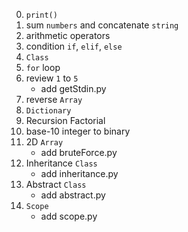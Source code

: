 0. `print()`
1. sum `numbers` and concatenate `string`
2. arithmetic operators
3. condition `if`, `elif`, `else`
4. `Class`
5. `for` loop
6. review `1` to `5`
    - add getStdin.py
7. reverse `Array`
8. `Dictionary`
9. Recursion Factorial
10. base-10 integer to binary
11. 2D `Array`
    - add bruteForce.py
12. Inheritance `Class`
    - add inheritance.py
13. Abstract `Class`
    - add abstract.py
14. `Scope`
    - add scope.py

